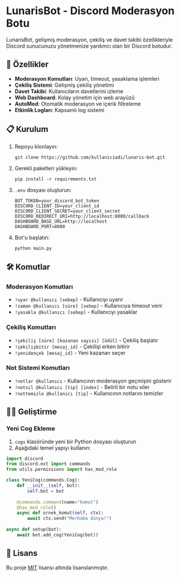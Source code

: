 # LunarisBot - Discord Moderasyon Botu

LunarisBot, gelişmiş moderasyon, çekiliş ve davet takibi özellikleriyle Discord sunucunuzu yönetmenize yardımcı olan bir Discord botudur.

## 🚀 Özellikler

- **Moderasyon Komutları**: Uyarı, timeout, yasaklama işlemleri
- **Çekiliş Sistemi**: Gelişmiş çekiliş yönetimi
- **Davet Takibi**: Kullanıcıların davetlerini izleme
- **Web Dashboard**: Kolay yönetim için web arayüzü
- **AutoMod**: Otomatik moderasyon ve içerik filtreleme
- **Etkinlik Logları**: Kapsamlı log sistemi

## 📋 Kurulum

1. Repoyu klonlayın:
   ```
   git clone https://github.com/kullaniciadi/lunaris-bot.git
   ```

2. Gerekli paketleri yükleyin:
   ```
   pip install -r requirements.txt
   ```

3. `.env` dosyası oluşturun:
   ```
   BOT_TOKEN=your_discord_bot_token
   DISCORD_CLIENT_ID=your_client_id
   DISCORD_CLIENT_SECRET=your_client_secret
   DISCORD_REDIRECT_URI=http://localhost:8080/callback
   DASHBOARD_BASE_URL=http://localhost
   DASHBOARD_PORT=8080
   ```

4. Bot'u başlatın:
   ```
   python main.py
   ```

## 🛠️ Komutlar

### Moderasyon Komutları
- `!uyar @kullanıcı [sebep]` - Kullanıcıyı uyarır
- `!zaman @kullanıcı [süre] [sebep]` - Kullanıcıya timeout verir
- `!yasakla @kullanıcı [sebep]` - Kullanıcıyı yasaklar

### Çekiliş Komutları
- `!çekiliş [süre] [kazanan sayısı] [ödül]` - Çekiliş başlatır
- `!çekilişbitir [mesaj_id]` - Çekilişi erken bitirir
- `!yenidençek [mesaj_id]` - Yeni kazanan seçer

### Not Sistemi Komutları
- `!notlar @kullanıcı` - Kullanıcının moderasyon geçmişini gösterir
- `!notsil @kullanıcı [tip] [index]` - Belirli bir notu siler
- `!nottemizle @kullanıcı [tip]` - Kullanıcının notlarını temizler

## 🧑‍💻 Geliştirme

### Yeni Cog Ekleme

1. `cogs` klasöründe yeni bir Python dosyası oluşturun
2. Aşağıdaki temel yapıyı kullanın:

```python
import discord
from discord.ext import commands
from utils.permissions import has_mod_role

class YeniCog(commands.Cog):
    def __init__(self, bot):
        self.bot = bot
        
    @commands.command(name="komut")
    @has_mod_role()
    async def ornek_komut(self, ctx):
        await ctx.send("Merhaba dünya!")
        
async def setup(bot):
    await bot.add_cog(YeniCog(bot))
```

## 📝 Lisans

Bu proje [MIT](LICENSE) lisansı altında lisanslanmıştır.